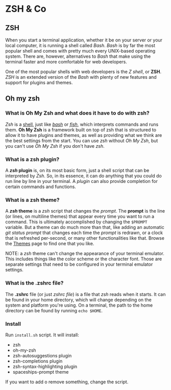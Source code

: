 # ZSH & Co

## ZSH

When you start a terminal application, whether it be on your server or your local computer, it is running a shell called _Bash_. _Bash_ is by far the most popular shell and comes with pretty much every UNIX-based operating system. There are, however, alternatives to _Bash_ that make using the terminal faster and more comfortable for web developers.

One of the most popular shells with web developers is the _Z shell_, or **ZSH**.
_ZSH_ is an extended version of the _Bash_ with plenty of new features and support for plugins and themes.

## Oh my zsh

### What is Oh My Zsh and what does it have to do with zsh?

_Zsh_ is a [shell](https://en.wikipedia.org/wiki/Shell_(computing)), just like [_bash_](https://www.gnu.org/software/bash/) or [_fish_](https://fishshell.com/), which interprets commands and runs them.
**Oh My Zsh** is a framework built on top of zsh that is structured to allow it to have plugins and themes, as well as providing what we think are the best settings from the start. You can use _zsh_ without _Oh My Zsh_, but you can't use _Oh My Zsh_ if you don't have _zsh_.

### What is a zsh plugin?

A **_zsh_ plugin** is, on its most basic form, just a shell script that can be interpreted by _Zsh_. So, in its essence, it can do anything that you could do run line by line in your terminal. A _plugin_ can also provide completion for certain commands and functions.

### What is a zsh theme?

A **_zsh_ theme** is a _zsh_ script that changes the _prompt_.
The **prompt** is the line (or lines, on multiline themes) that appear every time you want to run a command. This is ultimately accomplished by changing the `$PROMPT` variable. But a theme can do much more than that, like adding an automatic _git status prompt_ that changes each time the _prompt_ is redrawn, or a clock that is refreshed per-second, or many other functionalities like that. Browse the [Themes](https://github.com/ohmyzsh/ohmyzsh/wiki/Themes) page to find one that you like.

NOTE: a _zsh_ theme can't change the appearance of your terminal emulator. This includes things like the color scheme or the character font. Those are separate settings that need to be configured in your terminal emulator settings.

### What is the .zshrc file?

The **.zshrc** file (or just _zshrc file_) is a file that _zsh_ reads when it starts. It can be found in your home directory, which will change depending on the system and platform you're using. On a terminal, the path to the home directory can be found by running `echo $HOME`.

### Install

Run `install.sh` script. It will install:

- zsh
- oh-my-zsh
- zsh-autosuggestions plugin
- zsh-completions plugin
- zsh-syntax-highlighting plugin
- spaceships-prompt theme

If you want to add o remove something, change the script.
